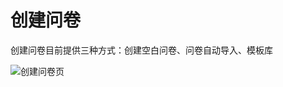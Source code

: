 # 创建问卷

创建问卷目前提供三种方式：创建空白问卷、问卷自动导入、模板库

![创建问卷页](../../.gitbook/assets/Snipaste\_2023-10-08\_09-19-28.png)

